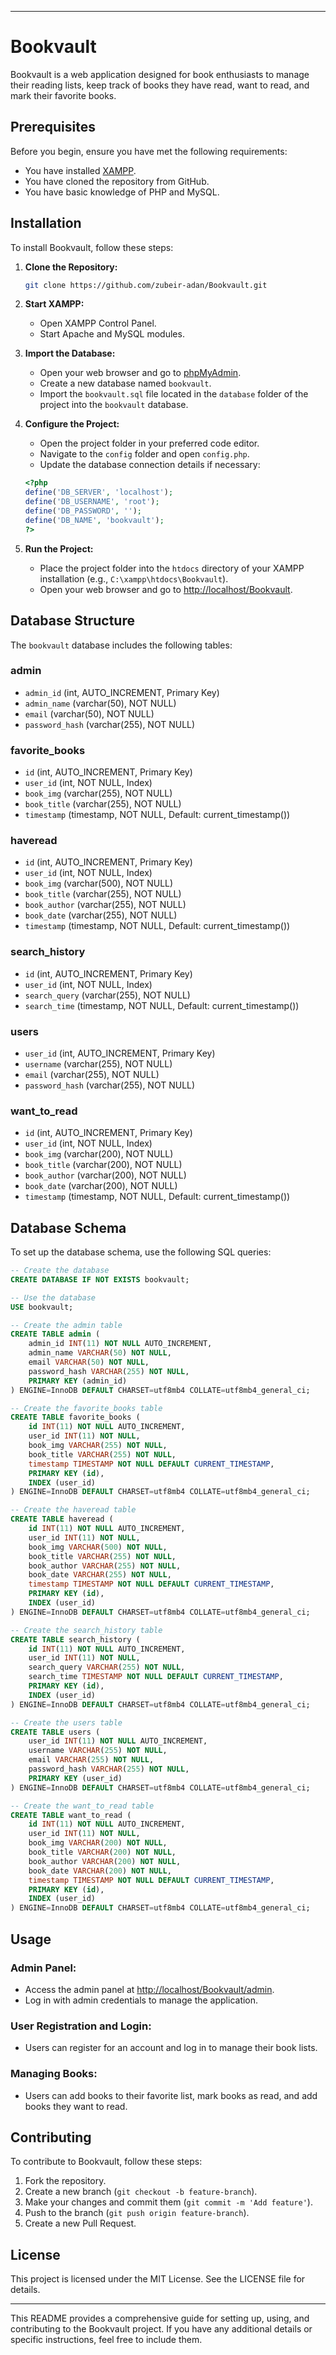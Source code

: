 
---

# Bookvault

Bookvault is a web application designed for book enthusiasts to manage their reading lists, keep track of books they have read, want to read, and mark their favorite books.

## Prerequisites

Before you begin, ensure you have met the following requirements:

- You have installed [XAMPP](https://www.apachefriends.org/index.html).
- You have cloned the repository from GitHub.
- You have basic knowledge of PHP and MySQL.

## Installation

To install Bookvault, follow these steps:

1. **Clone the Repository:**
    ```bash
    git clone https://github.com/zubeir-adan/Bookvault.git
    ```

2. **Start XAMPP:**
    - Open XAMPP Control Panel.
    - Start Apache and MySQL modules.

3. **Import the Database:**
    - Open your web browser and go to [phpMyAdmin](http://localhost/phpmyadmin).
    - Create a new database named `bookvault`.
    - Import the `bookvault.sql` file located in the `database` folder of the project into the `bookvault` database.

4. **Configure the Project:**
    - Open the project folder in your preferred code editor.
    - Navigate to the `config` folder and open `config.php`.
    - Update the database connection details if necessary:
    ```php
    <?php
    define('DB_SERVER', 'localhost');
    define('DB_USERNAME', 'root');
    define('DB_PASSWORD', '');
    define('DB_NAME', 'bookvault');
    ?>
    ```

5. **Run the Project:**
    - Place the project folder into the `htdocs` directory of your XAMPP installation (e.g., `C:\xampp\htdocs\Bookvault`).
    - Open your web browser and go to [http://localhost/Bookvault](http://localhost/Bookvault).

## Database Structure

The `bookvault` database includes the following tables:

### admin
- `admin_id` (int, AUTO_INCREMENT, Primary Key)
- `admin_name` (varchar(50), NOT NULL)
- `email` (varchar(50), NOT NULL)
- `password_hash` (varchar(255), NOT NULL)

### favorite_books
- `id` (int, AUTO_INCREMENT, Primary Key)
- `user_id` (int, NOT NULL, Index)
- `book_img` (varchar(255), NOT NULL)
- `book_title` (varchar(255), NOT NULL)
- `timestamp` (timestamp, NOT NULL, Default: current_timestamp())

### haveread
- `id` (int, AUTO_INCREMENT, Primary Key)
- `user_id` (int, NOT NULL, Index)
- `book_img` (varchar(500), NOT NULL)
- `book_title` (varchar(255), NOT NULL)
- `book_author` (varchar(255), NOT NULL)
- `book_date` (varchar(255), NOT NULL)
- `timestamp` (timestamp, NOT NULL, Default: current_timestamp())

### search_history
- `id` (int, AUTO_INCREMENT, Primary Key)
- `user_id` (int, NOT NULL, Index)
- `search_query` (varchar(255), NOT NULL)
- `search_time` (timestamp, NOT NULL, Default: current_timestamp())

### users
- `user_id` (int, AUTO_INCREMENT, Primary Key)
- `username` (varchar(255), NOT NULL)
- `email` (varchar(255), NOT NULL)
- `password_hash` (varchar(255), NOT NULL)

### want_to_read
- `id` (int, AUTO_INCREMENT, Primary Key)
- `user_id` (int, NOT NULL, Index)
- `book_img` (varchar(200), NOT NULL)
- `book_title` (varchar(200), NOT NULL)
- `book_author` (varchar(200), NOT NULL)
- `book_date` (varchar(200), NOT NULL)
- `timestamp` (timestamp, NOT NULL, Default: current_timestamp())

## Database Schema

To set up the database schema, use the following SQL queries:

```sql
-- Create the database
CREATE DATABASE IF NOT EXISTS bookvault;

-- Use the database
USE bookvault;

-- Create the admin table
CREATE TABLE admin (
    admin_id INT(11) NOT NULL AUTO_INCREMENT,
    admin_name VARCHAR(50) NOT NULL,
    email VARCHAR(50) NOT NULL,
    password_hash VARCHAR(255) NOT NULL,
    PRIMARY KEY (admin_id)
) ENGINE=InnoDB DEFAULT CHARSET=utf8mb4 COLLATE=utf8mb4_general_ci;

-- Create the favorite_books table
CREATE TABLE favorite_books (
    id INT(11) NOT NULL AUTO_INCREMENT,
    user_id INT(11) NOT NULL,
    book_img VARCHAR(255) NOT NULL,
    book_title VARCHAR(255) NOT NULL,
    timestamp TIMESTAMP NOT NULL DEFAULT CURRENT_TIMESTAMP,
    PRIMARY KEY (id),
    INDEX (user_id)
) ENGINE=InnoDB DEFAULT CHARSET=utf8mb4 COLLATE=utf8mb4_general_ci;

-- Create the haveread table
CREATE TABLE haveread (
    id INT(11) NOT NULL AUTO_INCREMENT,
    user_id INT(11) NOT NULL,
    book_img VARCHAR(500) NOT NULL,
    book_title VARCHAR(255) NOT NULL,
    book_author VARCHAR(255) NOT NULL,
    book_date VARCHAR(255) NOT NULL,
    timestamp TIMESTAMP NOT NULL DEFAULT CURRENT_TIMESTAMP,
    PRIMARY KEY (id),
    INDEX (user_id)
) ENGINE=InnoDB DEFAULT CHARSET=utf8mb4 COLLATE=utf8mb4_general_ci;

-- Create the search_history table
CREATE TABLE search_history (
    id INT(11) NOT NULL AUTO_INCREMENT,
    user_id INT(11) NOT NULL,
    search_query VARCHAR(255) NOT NULL,
    search_time TIMESTAMP NOT NULL DEFAULT CURRENT_TIMESTAMP,
    PRIMARY KEY (id),
    INDEX (user_id)
) ENGINE=InnoDB DEFAULT CHARSET=utf8mb4 COLLATE=utf8mb4_general_ci;

-- Create the users table
CREATE TABLE users (
    user_id INT(11) NOT NULL AUTO_INCREMENT,
    username VARCHAR(255) NOT NULL,
    email VARCHAR(255) NOT NULL,
    password_hash VARCHAR(255) NOT NULL,
    PRIMARY KEY (user_id)
) ENGINE=InnoDB DEFAULT CHARSET=utf8mb4 COLLATE=utf8mb4_general_ci;

-- Create the want_to_read table
CREATE TABLE want_to_read (
    id INT(11) NOT NULL AUTO_INCREMENT,
    user_id INT(11) NOT NULL,
    book_img VARCHAR(200) NOT NULL,
    book_title VARCHAR(200) NOT NULL,
    book_author VARCHAR(200) NOT NULL,
    book_date VARCHAR(200) NOT NULL,
    timestamp TIMESTAMP NOT NULL DEFAULT CURRENT_TIMESTAMP,
    PRIMARY KEY (id),
    INDEX (user_id)
) ENGINE=InnoDB DEFAULT CHARSET=utf8mb4 COLLATE=utf8mb4_general_ci;
```

## Usage

### Admin Panel:

- Access the admin panel at [http://localhost/Bookvault/admin](http://localhost/Bookvault/admin).
- Log in with admin credentials to manage the application.

### User Registration and Login:

- Users can register for an account and log in to manage their book lists.

### Managing Books:

- Users can add books to their favorite list, mark books as read, and add books they want to read.

## Contributing

To contribute to Bookvault, follow these steps:

1. Fork the repository.
2. Create a new branch (`git checkout -b feature-branch`).
3. Make your changes and commit them (`git commit -m 'Add feature'`).
4. Push to the branch (`git push origin feature-branch`).
5. Create a new Pull Request.

## License

This project is licensed under the MIT License. See the LICENSE file for details.

---

This README provides a comprehensive guide for setting up, using, and contributing to the Bookvault project. If you have any additional details or specific instructions, feel free to include them.
